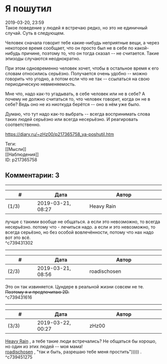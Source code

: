 Я пошутил
=========

  
2019-03-20, 23:59  
 Такое поведение у людей я встречаю редко, но это не единичный случай. Суть в следующем.   
   
 Человек сначала говорит тебе какие-нибудь неприятные вещи, а через некоторое время сообщает, что он просто был не в себе по какой-нибудь причине, поэтому то, что он тогда сказал -- не считается. Такие эпизоды случаются неоднократно.   
   
 При этом одновременно человек хочет, чтобы в остальное время к его словам относились серьёзно. Получается очень удобно -- можно говорить что угодно, а потом если что не так -- ссылаться на свою периодическую невменяемость.   
   
 Мне что, надо как-то угадывать, в себе человек или не в себе? А почему не должно считаться то, что человек говорит, когда он не в себе? Ведь оно не из ниоткуда берётся -- оно в нём уже было.   
   
 Думаю, что тут надо как-то выбрать -- всегда воспринимать слова таких людей серьёзно или всегда несерьёзно. И реагировать соответственно.   
  
<https://diary.ru/~zHz00/p217365758_ya-poshutil.htm>  
  
Теги:  
[[Мысли]]  
[[Наблюдения]]  
ID: p217365758  


Комментарии: 3
--------------

  


---



|         #         |              Дата              |                     Автор                     |           ID           |
| --- | --- | --- | --- |
| (1/3) | 2019-03-21, 08:27 | Heavy Rain | c739431302 |

  
 лучше с такими вообще не общаться. а если это невозможно, то всегда несерьёзно. потому что - лечиться надо. а если и это невозможно, то всегда серьёзно, но без особой вовлечённости, потому что нах надо вот это всё.   
 ^c739431302

---



|         #         |              Дата              |                     Автор                     |           ID           |
| --- | --- | --- | --- |
| (2/3) | 2019-03-21, 08:56 | roadischosen | c739431616 |

  
 Это он так извиняется. Цундере в реальной жизни совсем не те.  ~~Поэтому я и предпочитаю 2D.~~    
 ^c739431616

---



|         #         |              Дата              |                     Автор                     |           ID           |
| --- | --- | --- | --- |
| (3/3) | 2019-03-22, 00:27 | zHz00 | c739451275 |

  
  [Heavy Rain](http://kogacz.diary.ru "dear j ournal")  , а тебе такие люди встречались? Не общаться бы хорошо, но один из этих людей -- моя мама!   
  [roadischosen](http://roadischosen.diary.ru)  , "так и быть, разрешаю тебе меня простить"))))) .   
 ^c739451275
